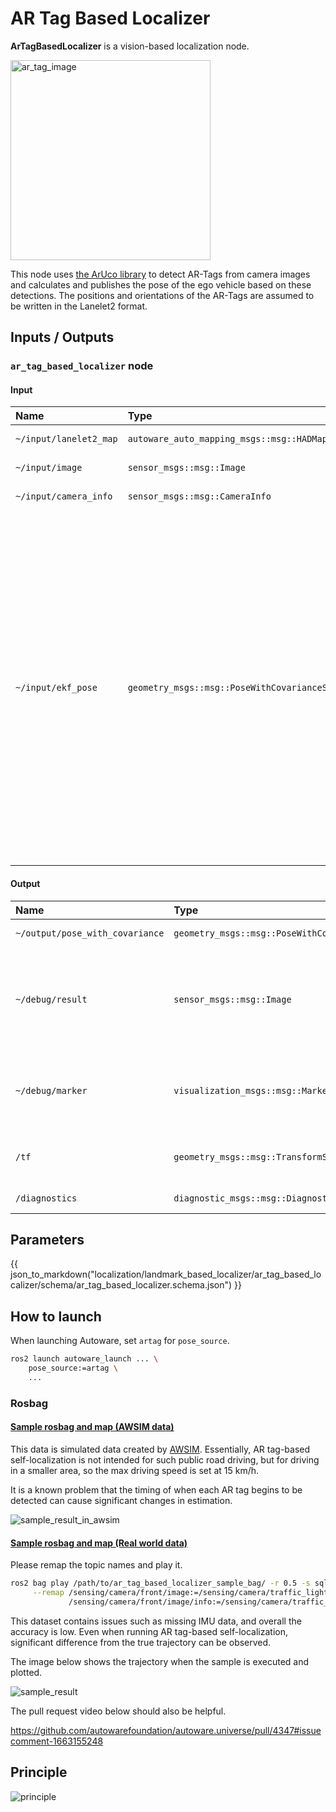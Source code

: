 # AR Tag Based Localizer

**ArTagBasedLocalizer** is a vision-based localization node.

<img src="./doc_image/ar_tag_image.png" width="320px" alt="ar_tag_image">

This node uses [the ArUco library](https://index.ros.org/p/aruco/) to detect AR-Tags from camera images and calculates and publishes the pose of the ego vehicle based on these detections.
The positions and orientations of the AR-Tags are assumed to be written in the Lanelet2 format.

## Inputs / Outputs

### `ar_tag_based_localizer` node

#### Input

| Name                   | Type                                            | Description                                                                                                                                                                                                                                                               |
| :--------------------- | :---------------------------------------------- | :------------------------------------------------------------------------------------------------------------------------------------------------------------------------------------------------------------------------------------------------------------------------ |
| `~/input/lanelet2_map` | `autoware_auto_mapping_msgs::msg::HADMapBin`    | Data of lanelet2                                                                                                                                                                                                                                                          |
| `~/input/image`        | `sensor_msgs::msg::Image`                       | Camera Image                                                                                                                                                                                                                                                              |
| `~/input/camera_info`  | `sensor_msgs::msg::CameraInfo`                  | Camera Info                                                                                                                                                                                                                                                               |
| `~/input/ekf_pose`     | `geometry_msgs::msg::PoseWithCovarianceStamped` | EKF Pose without IMU correction. It is used to validate detected AR tags by filtering out False Positives. Only if the EKF Pose and the AR tag-detected Pose are within a certain temporal and spatial range, the AR tag-detected Pose is considered valid and published. |

#### Output

| Name                            | Type                                            | Description                                                                               |
| :------------------------------ | :---------------------------------------------- | :---------------------------------------------------------------------------------------- |
| `~/output/pose_with_covariance` | `geometry_msgs::msg::PoseWithCovarianceStamped` | Estimated Pose                                                                            |
| `~/debug/result`                | `sensor_msgs::msg::Image`                       | [debug topic] Image in which marker detection results are superimposed on the input image |
| `~/debug/marker`                | `visualization_msgs::msg::MarkerArray`          | [debug topic] Loaded landmarks to visualize in Rviz as thin boards                        |
| `/tf`                           | `geometry_msgs::msg::TransformStamped`          | [debug topic] TF from camera to detected tag                                              |
| `/diagnostics`                  | `diagnostic_msgs::msg::DiagnosticArray`         | Diagnostics outputs                                                                       |

## Parameters

{{ json_to_markdown("localization/landmark_based_localizer/ar_tag_based_localizer/schema/ar_tag_based_localizer.schema.json") }}

## How to launch

When launching Autoware, set `artag` for `pose_source`.

```bash
ros2 launch autoware_launch ... \
    pose_source:=artag \
    ...
```

### Rosbag

#### [Sample rosbag and map (AWSIM data)](https://drive.google.com/file/d/1uMVwQQFcfs8JOqfoA1FqfH_fLPwQ71jK/view)

This data is simulated data created by [AWSIM](https://tier4.github.io/AWSIM/).
Essentially, AR tag-based self-localization is not intended for such public road driving, but for driving in a smaller area, so the max driving speed is set at 15 km/h.

It is a known problem that the timing of when each AR tag begins to be detected can cause significant changes in estimation.

![sample_result_in_awsim](./doc_image/sample_result_in_awsim.png)

#### [Sample rosbag and map (Real world data)](https://drive.google.com/file/d/1wiCQjyjRnYbb0dg8G6mRecdSGh8tv3zR/view)

Please remap the topic names and play it.

```bash
ros2 bag play /path/to/ar_tag_based_localizer_sample_bag/ -r 0.5 -s sqlite3 \
     --remap /sensing/camera/front/image:=/sensing/camera/traffic_light/image_raw \
             /sensing/camera/front/image/info:=/sensing/camera/traffic_light/camera_info
```

This dataset contains issues such as missing IMU data, and overall the accuracy is low. Even when running AR tag-based self-localization, significant difference from the true trajectory can be observed.

The image below shows the trajectory when the sample is executed and plotted.

![sample_result](./doc_image/sample_result.png)

The pull request video below should also be helpful.

<https://github.com/autowarefoundation/autoware.universe/pull/4347#issuecomment-1663155248>

## Principle

![principle](../doc_image/principle.png)
